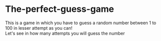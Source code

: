 # The-perfect-guess-game
This is a game in which you have to guess a random number between 1 to 100 in lesser attempt as you can!
<br>
Let's see in how many attempts you will guess the number
